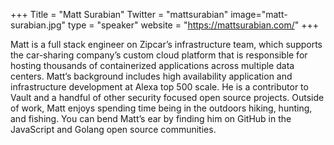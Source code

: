 +++
Title = "Matt Surabian"
Twitter = "mattsurabian"
image="matt-surabian.jpg"
type = "speaker"
website = "https://mattsurabian.com/"
+++

Matt is a full stack engineer on Zipcar’s infrastructure team, which supports the car-sharing company’s custom cloud platform that is responsible for hosting thousands of containerized applications across multiple data centers. Matt’s background includes high availability application and infrastructure development at Alexa top 500 scale. He is a contributor to Vault and a handful of other security focused open source projects. Outside of work, Matt enjoys spending time being in the outdoors hiking, hunting, and fishing. You can bend Matt’s ear by finding him on GitHub in the JavaScript and Golang open source communities.